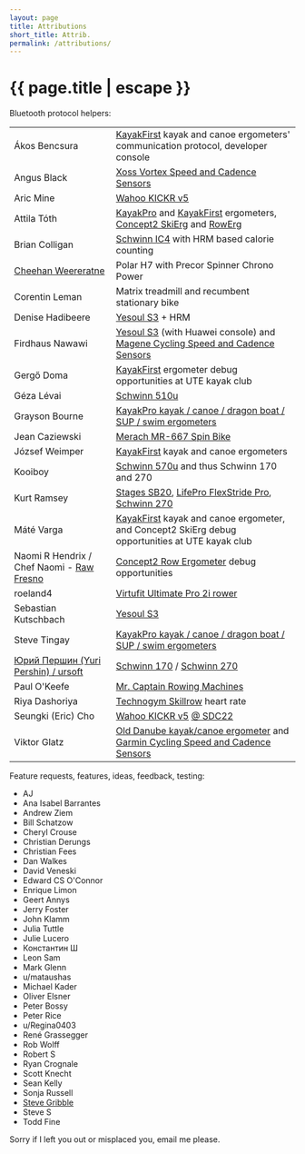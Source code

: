 ```yaml
---
layout: page
title: Attributions
short_title: Attrib.
permalink: /attributions/
---
```


<h1 class="page-title">{{ page.title | escape }}</h1>

<div class="section">
  <div class="row">
    <div class="col s12">
      Bluetooth protocol helpers:
    </div>
    <div class="col s12">
      <table border="0">
        <tr>
          <td>Ákos Bencsura</td>
          <td><a href="{{ site.kayak_first_url }}">KayakFirst</a> kayak and canoe ergometers' communication protocol, developer console</td>
        </tr>
        <tr>
          <td>Angus Black</td>
          <td><a href="{{ site.xoss_vortex_url }}">Xoss Vortex Speed and Cadence Sensors</a></td>
        </tr>
        <tr>
          <td>Aric Mine</td>
          <td><a href="{{ site.wahoo_kickr_url }}">Wahoo KICKR v5</a></td>
        </tr>
        <tr>
          <td>Attila Tóth</td>
          <td>
            <a href="{{ site.kayakpro_site_url }}">KayakPro</a> and
            <a href="{{ site.kayak_first_url }}">KayakFirst</a> ergometers,
            <a href="{{ site.concept2_skierg_url }}">Concept2 SkiErg</a> and
            <a href="{{ site.concept2_rowerg_url }}">RowErg</a>
          </td>
        </tr>
        <tr>
          <td>Brian Colligan</td>
          <td><a href="{{ site.schwinn_ic4_url }}">Schwinn IC4</a> with HRM based calorie counting</td>
        </tr>
        <tr>
          <td><a href="https://npyu.org/">Cheehan Weereratne</a></td>
          <td>Polar H7 with Precor Spinner Chrono Power</td>
        </tr>
        <tr>
          <td>Corentin Leman</td>
          <td>Matrix treadmill and recumbent stationary bike</td>
        </tr>
        <tr>
          <td>Denise Hadibeere</td>
          <td><a href="{{ site.yesoul_s3_url }}">Yesoul S3</a> + HRM</td>
        </tr>
        <tr>
          <td>Firdhaus Nawawi</td>
          <td>
            <a href="{{ site.yesoul_s3_url }}">Yesoul S3</a> (with Huawei console) and
            <a href="{{ site.magene_csc_url }}">Magene Cycling Speed and Cadence Sensors</a>
          </td>
        </tr>
        <tr>
          <td>Gergő Doma</td>
          <td><a href="{{ site.kayak_first_url }}">KayakFirst</a> ergometer debug opportunities at UTE kayak club</td>
        </tr>
        <tr>
          <td>Géza Lévai</td>
          <td><a href="{{ site.schwinn_510u_url }}">Schwinn 510u</a></td>
        </tr>
        <tr>
          <td>Grayson Bourne</td>
          <td><a href="{{ site.kayakpro_site_url }}">KayakPro kayak / canoe / dragon boat / SUP / swim ergometers</a></td>
        </tr>
        <tr>
          <td>Jean Caziewski</td>
          <td><a href="{{ site.merach_mr_667_url }}">Merach MR-667 Spin Bike</a></td>
        </tr>
        <tr>
          <td>József Weimper</td>
          <td><a href="{{ site.kayak_first_url }}">KayakFirst</a> kayak and canoe ergometers</td>
        </tr>
        <tr>
          <td>Kooiboy</td>
          <td><a href="{{ site.schwinn_570u_url }}">Schwinn 570u</a> and thus Schwinn 170 and 270</td>
        </tr>
        <tr>
          <td>Kurt Ramsey</td>
          <td>
            <a href="{{ site.stages_sb20_url }}">Stages SB20</a>,
            <a href="{{ site.lifepro_flexstride_pro_url }}">LifePro FlexStride Pro</a>,
            <a href="{{ site.schwinn_270_url }}">Schwinn 270</a>
          </td>
        </tr>
        <tr>
          <td>Máté Varga</td>
          <td><a href="{{ site.kayak_first_url }}">KayakFirst</a> kayak and canoe ergometer, and Concept2 SkiErg debug opportunities at UTE kayak club</td>
        </tr>
        <tr>
          <td>Naomi R Hendrix / Chef Naomi - <a href="https://raawfresno.com">Raw Fresno</a></td>
          <td><a href="{{ site.concept2_rowerg_url }}">Concept2 Row Ergometer</a> debug opportunities</td>
        </tr>
        <tr>
          <td>roeland4</td>
          <td><a href="{{ site.virtufit_up2i_url }}">Virtufit Ultimate Pro 2i rower</a></td>
        </tr>
        <tr>
          <td>Sebastian Kutschbach</td>
          <td><a href="{{ site.yesoul_s3_url }}">Yesoul S3</a></td>
        </tr>
        <tr>
          <td>Steve Tingay</td>
          <td><a href="{{ site.kayakpro_site_url }}">KayakPro kayak / canoe / dragon boat / SUP / swim ergometers</a></td>
        </tr>
        <tr>
          <td><a href="https://github.com/ursoft/ANT_Libraries/blob/e122c007f5e1935a9b11c05e601a71f2992bad45/ANT_DLL/WROOM_esp32/WROOM_esp32.ino#L526">Юрий Першин (Yuri Pershin) / ursoft</a></td>
          <td><a href="{{ site.schwinn_170_url }}">Schwinn 170</a> / <a href="{{ site.schwinn_270_url }}">Schwinn 270</a></td>
        </tr>
        <tr>
          <td>Paul O'Keefe</td>
          <td><a href="{{ site.mr_captain_rower_url }}">Mr. Captain Rowing Machines</a></td>
        </tr>
        <tr>
          <td>Riya Dashoriya</td>
          <td><a href="{{ site.technogym_skillrow_url }}">Technogym Skillrow</a> heart rate</td>
        </tr>
        <tr>
          <td>Seungki (Eric) Cho</td>
          <td>
            <a href="{{ site.wahoo_kickr_url }}">Wahoo KICKR v5</a>
            <a href="https://developer.samsung.com/conference/sdc22">@ SDC22</a>
          </td>
        </tr>
        <tr>
          <td>Viktor Glatz</td>
          <td>
            <a href="{{ site.old_danube_url }}">Old Danube kayak/canoe ergometer</a> and
            <a href="{{ site.garmin_csc_url }}">Garmin Cycling Speed and Cadence Sensors</a>
          </td>
        </tr>
      </table>
    </div>
  </div>
</div>

<div class="section">
  <div class="row">
    <div class="col s12">
      Feature requests, features, ideas, feedback, testing:
    </div>
    <div class="col s12">
      <ul>
        <li>AJ</li>
        <li>Ana Isabel Barrantes</li>
        <li>Andrew Ziem</li>
        <li>Bill Schatzow</li>
        <li>Cheryl Crouse</li>
        <li>Christian Derungs</li>
        <li>Christian Fees</li>
        <li>Dan Walkes</li>
        <li>David Veneski</li>
        <li>Edward CS O'Connor</li>
        <li>Enrique Limon</li>
        <li>Geert Annys</li>
        <li>Jerry Foster</li>
        <li>John Klamm</li>
        <li>Julia Tuttle</li>
        <li>Julie Lucero</li>
        <li>Константин Ш</li>
        <li>Leon Sam</li>
        <li>Mark Glenn</li>
        <li>u/mataushas</li>
        <li>Michael Kader</li>
        <li>Oliver Elsner</li>
        <li>Peter Bossy</li>
        <li>Peter Rice</li>
        <li>u/Regina0403</li>
        <li>René Grassegger</li>
        <li>Rob Wolff</li>
        <li>Robert S</li>
        <li>Ryan Crognale</li>
        <li>Scott Knecht</li>
        <li>Sean Kelly</li>
        <li>Sonja Russell</li>
        <li><a href="https://www.gribble.org/cycling/power_v_speed.html">Steve Gribble</a></li>
        <li>Steve S</li>
        <li>Todd Fine</li>
      </ul>
	  </div>
  </div>
</div>

<div class="section">
  <div class="row">
    <div class="col s12">
      Sorry if I left you out or misplaced you, email me please.
    </div>
  </div>
</div>

<div class="divider"></div>
